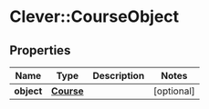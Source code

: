 # Clever::CourseObject

## Properties
Name | Type | Description | Notes
------------ | ------------- | ------------- | -------------
**object** | [**Course**](Course.md) |  | [optional] 

